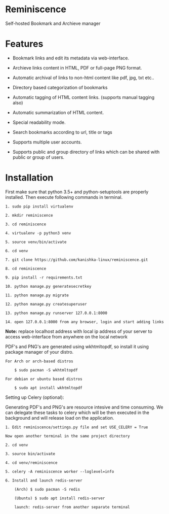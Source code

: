 # Reminiscence

Self-hosted Bookmark and Archieve manager

# Features

* Bookmark links and edit its metadata via web-interface.

* Archieve links content in HTML, PDF or full-page PNG format.

* Automatic archival of links to non-html content like pdf, jpg, txt etc..
 
* Directory based categorization of bookmarks

* Automatic tagging of HTML content links. (supports manual tagging also)

* Automatic summarization of HTML content. 

* Special readability mode.

* Search bookmarks according to url, title or tags

* Supports multiple user accounts.

* Supports public and group directory of links which can be shared with public or group of users.

# Installation

First make sure that python 3.5+ and python-setuptools are properly installed. Then execute following commands in terminal.

    1. sudo pip install virtualenv
    
    2. mkdir reminiscence
    
    3. cd reminiscence
    
    4. virtualenv -p python3 venv
    
    5. source venv/bin/activate
    
    6. cd venv
    
    7. git clone https://github.com/kanishka-linux/reminiscence.git
    
    8. cd reminiscence
    
    9. pip install -r requirements.txt
    
    10. python manage.py generatesecretkey
    
    11. python manage.py migrate
    
    12. python manage.py createsuperuser

    13. python manage.py runserver 127.0.0.1:8000 
    
    14. open 127.0.0.1:8000 from any browser, login and start adding links
    
**Note:** replace localhost address with local ip address of your server to access web-interface from anywhere on the local network
    
PDF's and PNG's are generated using wkhtmltopdf, so install it using package manager of your distro.

    For Arch or arch-based distros

        $ sudo pacman -S wkhtmltopdf 
    
    For debian or ubuntu based distros
    
        $ sudo apt install wkhtmltopdf
        
Setting up Celery (optional):

Generating PDF's and PNG's are resource intesive and time consuming. We can delegate these tasks to celery which will be then executed in the background and will release load on the application. 
    
    1. Edit reminiscence/settings.py file and set USE_CELERY = True
    
    Now open another terminal in the same project directory
    
    2. cd venv
    
    3. source bin/activate
    
    4. cd venv/reminiscence
    
    5. celery -A reminiscence worker --loglevel=info
    
    6. Install and launch redis-server
        
        (Arch) $ sudo pacman -S redis
        
        (Ubuntu) $ sudo apt install redis-server
        
        launch: redis-server from another separate terminal
            

